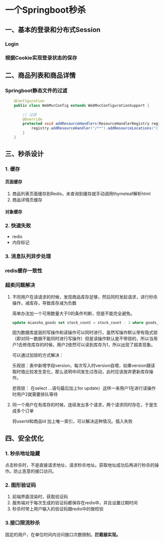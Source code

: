 # 一个Springboot秒杀

## 一、基本的登录和分布式Session

### Login

### 根据Cookie实现登录状态的保存

## 二、商品列表和商品详情

### Springboot静态文件的过滤

```java
    @Configuration
    public class WebMvcConfig extends WebMvcConfigurationSupport {
        
        // 过滤
        @Override
        protected void addResourceHandlers(ResourceHandlerRegistry registry) {
            registry.addResourceHandler("/**").addResourceLocations("classpath:/static/");
        }
    }
```

## 三、秒杀设计

### 1. 缓存

#### 页面缓存

1. 商品列表页面缓存到Redis，未查询到缓存就手动调用thymeleaf解析html
2. 商品详情页缓存

#### 对象缓存

### 2. 快速失败

* redis
* 内存标记

### 3. 消息队列异步处理



###   redis缓存一致性

### 超卖问题解决

1. 不同用户在读请求的时候，发现商品库存足够，然后同时发起请求，进行秒杀操作，减库存，导致库存减为负数
   
   简单办法加一个可用数量大于0的条件判断，但是不能完全避免。
   
   ```sql
   update miaosha_goods set stock_count = stock_count - 1 where goods_id = #{goodsId} and stock_count >0
   ```
   
   因为数据库底层的写操作和读操作可以同时进行，虽然写操作默认带有隐式锁（即对同一数据不能同时进行写操作）但是读操作默认是不带锁的，所以当用户1去修改库存的时候，用户2依然可以读到库存为1，所以出现了超卖现象。
   
   可以通过加锁的方式解决：
   
   乐观锁：表中新增字段version，每次写入时version自增，如果version跟读取时值比较发生变化，那么说明中间发生过改动，此时应该放弃更新库存操作。
   
   悲观锁： 在select ...语句最后加上for update）这样一来用户1在进行读操作时用户2就需要排队等待 
   
2. 同一个用户在有库存的时候，连续发出多个请求，两个请求同时存在，于是生成多个订单

    将userId和商品Id 加上唯一索引，可以解决这种情况。插入失败 

## 四、安全优化

### 1. 秒杀地址隐藏

点击秒杀时，不是直接请求地址，请求秒杀地址。获取地址成功后再进行秒杀的操作。防止恶意的接口访问。

### 2. 图形验证码

1. 前端界面渲染时，获取验证码
2. 服务端对于每次生成的验证码都保存在redis中，并且设置过期时间
3. 秒杀时带上用户输入的验证码跟redis中的做校验

### 3.接口限流秒杀

固定的用户，在单位时间内访问接口次数限制。**拦截器实现。**